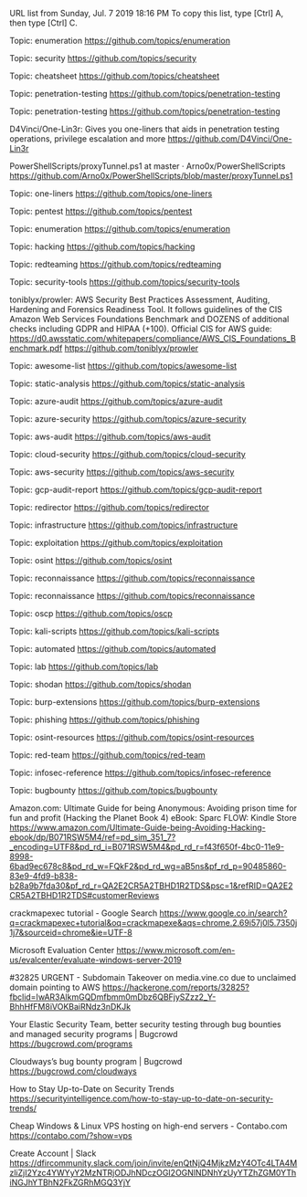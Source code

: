 URL list from Sunday, Jul. 7 2019 18:16 PM
To copy this list, type [Ctrl] A, then type [Ctrl] C. 

Topic: enumeration
https://github.com/topics/enumeration

Topic: security
https://github.com/topics/security

Topic: cheatsheet
https://github.com/topics/cheatsheet

Topic: penetration-testing
https://github.com/topics/penetration-testing

Topic: penetration-testing
https://github.com/topics/penetration-testing

D4Vinci/One-Lin3r: Gives you one-liners that aids in penetration testing operations, privilege escalation and more
https://github.com/D4Vinci/One-Lin3r

PowerShellScripts/proxyTunnel.ps1 at master · Arno0x/PowerShellScripts
https://github.com/Arno0x/PowerShellScripts/blob/master/proxyTunnel.ps1

Topic: one-liners
https://github.com/topics/one-liners

Topic: pentest
https://github.com/topics/pentest

Topic: enumeration
https://github.com/topics/enumeration

Topic: hacking
https://github.com/topics/hacking

Topic: redteaming
https://github.com/topics/redteaming

Topic: security-tools
https://github.com/topics/security-tools

toniblyx/prowler: AWS Security Best Practices Assessment, Auditing, Hardening and Forensics Readiness Tool. It follows guidelines of the CIS Amazon Web Services Foundations Benchmark and DOZENS of additional checks including GDPR and HIPAA (+100). Official CIS for AWS guide: https://d0.awsstatic.com/whitepapers/compliance/AWS_CIS_Foundations_Benchmark.pdf
https://github.com/toniblyx/prowler

Topic: awesome-list
https://github.com/topics/awesome-list

Topic: static-analysis
https://github.com/topics/static-analysis

Topic: azure-audit
https://github.com/topics/azure-audit

Topic: azure-security
https://github.com/topics/azure-security

Topic: aws-audit
https://github.com/topics/aws-audit

Topic: cloud-security
https://github.com/topics/cloud-security

Topic: aws-security
https://github.com/topics/aws-security

Topic: gcp-audit-report
https://github.com/topics/gcp-audit-report

Topic: redirector
https://github.com/topics/redirector

Topic: infrastructure
https://github.com/topics/infrastructure

Topic: exploitation
https://github.com/topics/exploitation

Topic: osint
https://github.com/topics/osint

Topic: reconnaissance
https://github.com/topics/reconnaissance

Topic: reconnaissance
https://github.com/topics/reconnaissance

Topic: oscp
https://github.com/topics/oscp

Topic: kali-scripts
https://github.com/topics/kali-scripts

Topic: automated
https://github.com/topics/automated

Topic: lab
https://github.com/topics/lab

Topic: shodan
https://github.com/topics/shodan

Topic: burp-extensions
https://github.com/topics/burp-extensions

Topic: phishing
https://github.com/topics/phishing

Topic: osint-resources
https://github.com/topics/osint-resources

Topic: red-team
https://github.com/topics/red-team

Topic: infosec-reference
https://github.com/topics/infosec-reference

Topic: bugbounty
https://github.com/topics/bugbounty

Amazon.com: Ultimate Guide for being Anonymous: Avoiding prison time for fun and profit (Hacking the Planet Book 4) eBook: Sparc FLOW: Kindle Store
https://www.amazon.com/Ultimate-Guide-being-Avoiding-Hacking-ebook/dp/B071RSW5M4/ref=pd_sim_351_7?_encoding=UTF8&pd_rd_i=B071RSW5M4&pd_rd_r=f43f650f-4bc0-11e9-8998-6bad9ec678c8&pd_rd_w=FQkF2&pd_rd_wg=aB5ns&pf_rd_p=90485860-83e9-4fd9-b838-b28a9b7fda30&pf_rd_r=QA2E2CR5A2TBHD1R2TDS&psc=1&refRID=QA2E2CR5A2TBHD1R2TDS#customerReviews

crackmapexec tutorial - Google Search
https://www.google.co.in/search?q=crackmapexec+tutorial&oq=crackmapexe&aqs=chrome.2.69i57j0l5.7350j1j7&sourceid=chrome&ie=UTF-8

Microsoft Evaluation Center
https://www.microsoft.com/en-us/evalcenter/evaluate-windows-server-2019

#32825 URGENT - Subdomain Takeover on media.vine.co due to unclaimed domain pointing to AWS
https://hackerone.com/reports/32825?fbclid=IwAR3AlkmGQDmfbmm0mDbz6QBFjySZzz2_Y-BhhHfFM8iVOKBaiRNdz3nDKJk

Your Elastic Security Team, better security testing through bug bounties and managed security programs | Bugcrowd
https://bugcrowd.com/programs

Cloudways’s bug bounty program | Bugcrowd
https://bugcrowd.com/cloudways

How to Stay Up-to-Date on Security Trends
https://securityintelligence.com/how-to-stay-up-to-date-on-security-trends/

Cheap Windows & Linux VPS hosting on high-end servers - Contabo.com
https://contabo.com/?show=vps

Create Account | Slack
https://dfircommunity.slack.com/join/invite/enQtNjQ4MjkzMzY4OTc4LTA4MzliZjI2Yzc4YWYyY2MzNTRjODJhNDczOGI2OGNlNDNhYzUyYTZhZGM0YThiNGJhYTBhN2FkZGRhMGQ3YjY
